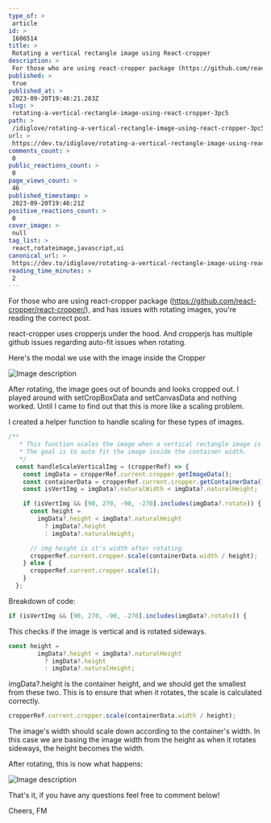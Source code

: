 ```yaml
---
type_of: > 
 article
id: > 
 1606514
title: > 
 Rotating a vertical rectangle image using React-cropper
description: > 
 For those who are using react-cropper package (https://github.com/react-cropper/react-cropper/), and...
published: > 
 true
published_at: > 
 2023-09-20T19:46:21.283Z
slug: > 
 rotating-a-vertical-rectangle-image-using-react-cropper-3pc5
path: > 
 /idiglove/rotating-a-vertical-rectangle-image-using-react-cropper-3pc5
url: > 
 https://dev.to/idiglove/rotating-a-vertical-rectangle-image-using-react-cropper-3pc5
comments_count: > 
 0
public_reactions_count: > 
 0
page_views_count: > 
 46
published_timestamp: > 
 2023-09-20T19:46:21Z
positive_reactions_count: > 
 0
cover_image: > 
 null
tag_list: > 
 react,rotateimage,javascript,ui
canonical_url: > 
 https://dev.to/idiglove/rotating-a-vertical-rectangle-image-using-react-cropper-3pc5
reading_time_minutes: > 
 2
---
```

For those who are using react-cropper package (https://github.com/react-cropper/react-cropper/), and has issues with rotating images, you're reading the correct post.

react-cropper uses cropperjs under the hood. And cropperjs has multiple github issues regarding auto-fit issues when rotating.

Here's the modal we use with the image inside the Cropper

![Image description](https://dev-to-uploads.s3.amazonaws.com/uploads/articles/xjkwmvxk4kqdothw51ba.png)


After rotating, the image goes out of bounds and looks cropped out. I played around with setCropBoxData and setCanvasData and nothing worked. Until I came to find out that this is more like a scaling problem. 

I created a helper function to handle scaling for these types of images. 
```javascript
/**
   * This function scales the image when a vertical rectangle image is being rotated.
   * The goal is to auto fit the image inside the container width.
   */
  const handleScaleVerticalImg = (cropperRef) => {
    const imgData = cropperRef.current.cropper.getImageData();
    const containerData = cropperRef.current.cropper.getContainerData();
    const isVertImg = imgData?.naturalWidth < imgData?.naturalHeight;

    if (isVertImg && [90, 270, -90, -270].includes(imgData?.rotate)) {
      const height =
        imgData?.height < imgData?.naturalHeight
          ? imgData?.height
          : imgData?.naturalHeight;

      // img height is it's width after rotating
      cropperRef.current.cropper.scale(containerData.width / height);
    } else {
      cropperRef.current.cropper.scale(1);
    }
  };
```

Breakdown of code:
```javascript
if (isVertImg && [90, 270, -90, -270].includes(imgData?.rotate)) {
```

This checks if the image is vertical and is rotated sideways.

```javascript
const height =
        imgData?.height < imgData?.naturalHeight
          ? imgData?.height
          : imgData?.naturalHeight;
```

imgData?.height is the container height, and we should get the smallest from these two. This is to ensure that when it rotates, the scale is calculated correctly.


```javascript
cropperRef.current.cropper.scale(containerData.width / height);
```

The image's width should scale down according to the container's width. In this case we are basing the image width from the height as when it rotates sideways, the height becomes the width.

After rotating, this is now what happens:

![Image description](https://dev-to-uploads.s3.amazonaws.com/uploads/articles/1w796pzpub26njyz4def.png)



That's it, if you have any questions feel free to comment below!

Cheers,
FM
